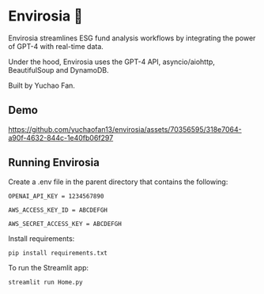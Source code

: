 # Envirosia 🌲

Envirosia streamlines ESG fund analysis workflows by integrating the power of GPT-4 with real-time data.

Under the hood, Envirosia uses the GPT-4 API, asyncio/aiohttp, BeautifulSoup and DynamoDB.

Built by Yuchao Fan.

## Demo

https://github.com/yuchaofan13/envirosia/assets/70356595/318e7064-a90f-4632-844c-1e40fb06f297

## Running Envirosia

Create a .env file in the parent directory that contains the following:
```
OPENAI_API_KEY = 1234567890

AWS_ACCESS_KEY_ID = ABCDEFGH

AWS_SECRET_ACCESS_KEY = ABCDEFGH
 ```

Install requirements:
```
pip install requirements.txt
```
To run the Streamlit app:
```
streamlit run Home.py
```

